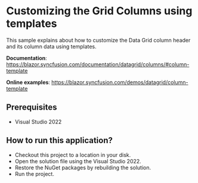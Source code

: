 # Customizing the Grid Columns using templates

This sample explains about how to customize the Data Grid column header and its column data using templates.

**Documentation**: https://blazor.syncfusion.com/documentation/datagrid/columns/#column-template

**Online examples**: https://blazor.syncfusion.com/demos/datagrid/column-template
 
## Prerequisites

* Visual Studio 2022

## How to run this application?

* Checkout this project to a location in your disk.
* Open the solution file using the Visual Studio 2022.
* Restore the NuGet packages by rebuilding the solution.
* Run the project.